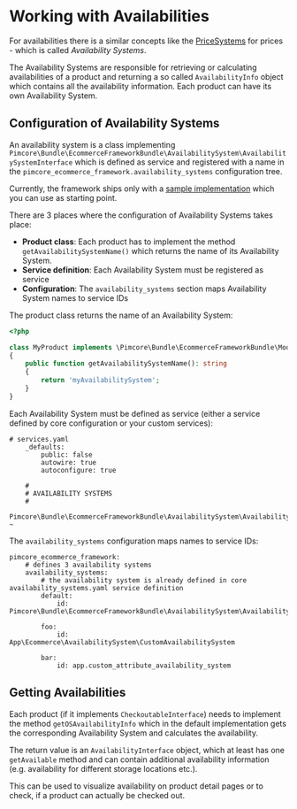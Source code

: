 # Working with Availabilities

For availabilities there is a similar concepts like the [PriceSystems](./09_Working_with_Prices/01_Price_Systems_and_getting_Prices.md) 
for prices - which is called *Availability Systems*.

The Availability Systems are responsible for retrieving or calculating availabilities of a product and returning a so called
`AvailabilityInfo` object which contains all the availability information.
Each product can have its own Availability System. 

## Configuration of Availability Systems

An availability system is a class implementing `Pimcore\Bundle\EcommerceFrameworkBundle\AvailabilitySystem\AvailabilitySystemInterface` which 
is defined as service and registered with a name in the `pimcore_ecommerce_framework.availability_systems` configuration tree. 

Currently, the framework ships only with a [sample implementation](../src/AvailabilitySystem/AvailabilitySystem.php#L20)
which you can use as starting point.

There are 3 places where the configuration of Availability Systems takes place: 

- **Product class**: Each product has to implement the method `getAvailabilitySystemName()` which returns the name of its 
  Availability System. 
- **Service definition**: Each Availability System must be registered as service
- **Configuration**: The `availability_systems` section maps Availability System names to service IDs  


The product class returns the name of an Availability System:

```php
<?php

class MyProduct implements \Pimcore\Bundle\EcommerceFrameworkBundle\Model\CheckoutableInterface
{
    public function getAvailabilitySystemName(): string
    {
        return 'myAvailabilitySystem';
    }
}
```

Each Availability System must be defined as service (either a service defined by core configuration or your custom services):

```
# services.yaml
    _defaults:
        public: false
        autowire: true
        autoconfigure: true

    #
    # AVAILABILITY SYSTEMS
    #
    Pimcore\Bundle\EcommerceFrameworkBundle\AvailabilitySystem\AvailabilitySystem: ~
```


The `availability_systems` configuration maps names to service IDs:

```
pimcore_ecommerce_framework:
    # defines 3 availability systems
    availability_systems:
        # the availability system is already defined in core availability_systems.yaml service definition
        default:
            id: Pimcore\Bundle\EcommerceFrameworkBundle\AvailabilitySystem\AvailabilitySystem
       
        foo:
            id: App\Ecommerce\AvailabilitySystem\CustomAvailabilitySystem
            
        bar:
            id: app.custom_attribute_availability_system

```


## Getting Availabilities
Each product (if it implements `CheckoutableInterface`) needs to implement the method `getOSAvailabilityInfo` which in the default
implementation gets the corresponding Availability System and calculates the availability. 

The return value is an `AvailabilityInterface` object, which at least has one `getAvailable` method and can contain additional 
availability information (e.g. availability for different storage locations etc.). 

This can be used to visualize availability on product detail pages or to check, if a product can actually be checked out.   


